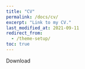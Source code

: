 ```yaml
---
title: "CV"
permalink: /docs/cv/
excerpt: "Link to my CV."
last_modified_at: 2021-09-11
redirect_from:
  - /theme-setup/
toc: true
---
```


Download
